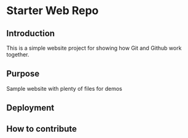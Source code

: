 # Starter Web Repo

## Introduction

This is a simple website project for showing how Git and Github work together.

## Purpose

Sample website with plenty of files for demos

## Deployment

## How to contribute